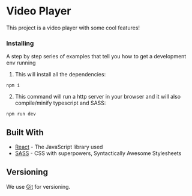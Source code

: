 # Video Player

This project is a video player with some cool features!

### Installing

A step by step series of examples that tell you how to get a development env running

1. This will install all the dependencies:

```
npm i
```

2. This command will run a http server in your browser and it will also compile/minify typescript and SASS:

```
npm run dev
```

## Built With

* [React](https://reactjs.org/) - The JavaScript library used
* [SASS](sass-lang.com/) - CSS with superpowers, Syntactically Awesome Stylesheets

## Versioning

We use [Git](https://git-scm.com/) for versioning.
